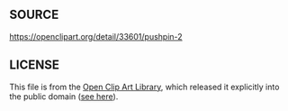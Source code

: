 SOURCE
------

https://openclipart.org/detail/33601/pushpin-2



LICENSE
-------

This file is from the [Open Clip Art Library](https://openclipart.org/), which released it explicitly into the public domain ([see here](https://openclipart.org/share)). 